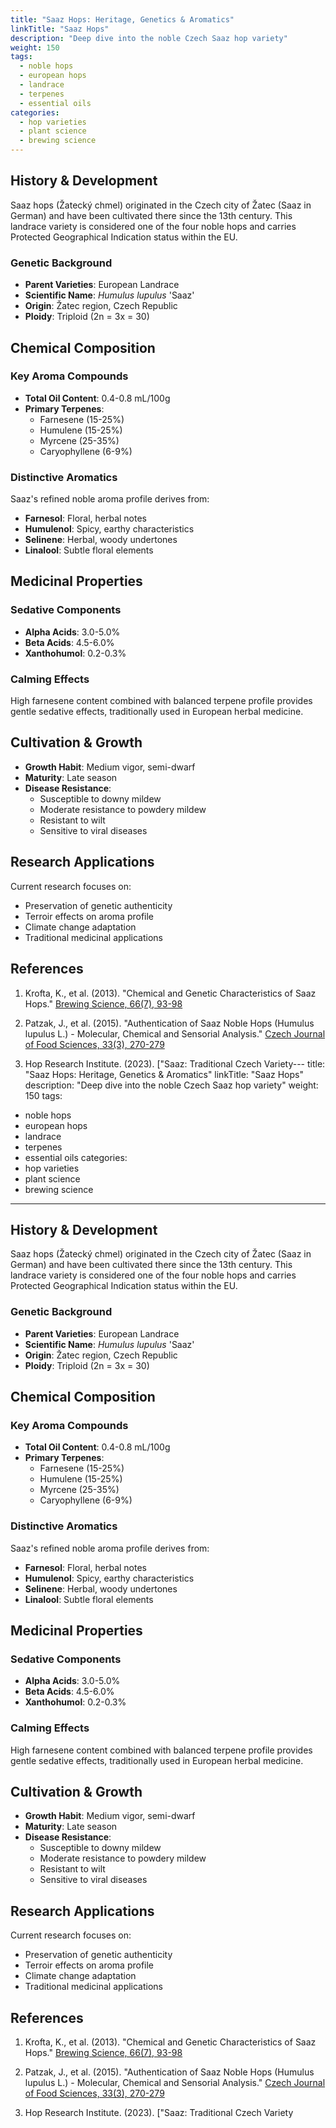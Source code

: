 ```yaml
---
title: "Saaz Hops: Heritage, Genetics & Aromatics"
linkTitle: "Saaz Hops"
description: "Deep dive into the noble Czech Saaz hop variety"
weight: 150
tags: 
  - noble hops
  - european hops
  - landrace
  - terpenes
  - essential oils
categories:
  - hop varieties
  - plant science
  - brewing science
---
```


## History & Development

Saaz hops (Žatecký chmel) originated in the Czech city of Žatec (Saaz in German) and have been cultivated there since the 13th century. This landrace variety is considered one of the four noble hops and carries Protected Geographical Indication status within the EU.

### Genetic Background
- **Parent Varieties**: European Landrace
- **Scientific Name**: _Humulus lupulus_ 'Saaz'
- **Origin**: Žatec region, Czech Republic
- **Ploidy**: Triploid (2n = 3x = 30)

## Chemical Composition

### Key Aroma Compounds
- **Total Oil Content**: 0.4-0.8 mL/100g
- **Primary Terpenes**:
  - Farnesene (15-25%)
  - Humulene (15-25%)
  - Myrcene (25-35%)
  - Caryophyllene (6-9%)

### Distinctive Aromatics
Saaz's refined noble aroma profile derives from:
- **Farnesol**: Floral, herbal notes
- **Humulenol**: Spicy, earthy characteristics
- **Selinene**: Herbal, woody undertones
- **Linalool**: Subtle floral elements

## Medicinal Properties

### Sedative Components
- **Alpha Acids**: 3.0-5.0%
- **Beta Acids**: 4.5-6.0%
- **Xanthohumol**: 0.2-0.3%

### Calming Effects
High farnesene content combined with balanced terpene profile provides gentle sedative effects, traditionally used in European herbal medicine.

## Cultivation & Growth

- **Growth Habit**: Medium vigor, semi-dwarf
- **Maturity**: Late season
- **Disease Resistance**:
  - Susceptible to downy mildew
  - Moderate resistance to powdery mildew
  - Resistant to wilt
  - Sensitive to viral diseases

## Research Applications

Current research focuses on:
- Preservation of genetic authenticity
- Terroir effects on aroma profile
- Climate change adaptation
- Traditional medicinal applications

## References

1. Krofta, K., et al. (2013). "Chemical and Genetic Characteristics of Saaz Hops." [Brewing Science, 66(7), 93-98](https://doi.org/10.23763/BrSc13-09krofta)

2. Patzak, J., et al. (2015). "Authentication of Saaz Noble Hops (Humulus lupulus L.) - Molecular, Chemical and Sensorial Analysis." [Czech Journal of Food Sciences, 33(3), 270-279](https://doi.org/10.17221/370/2014-CJFS)

3. Hop Research Institute. (2023). ["Saaz: Traditional Czech Variety---
title: "Saaz Hops: Heritage, Genetics & Aromatics"
linkTitle: "Saaz Hops"
description: "Deep dive into the noble Czech Saaz hop variety"
weight: 150
tags: 
  - noble hops
  - european hops
  - landrace
  - terpenes
  - essential oils
categories:
  - hop varieties
  - plant science
  - brewing science
---

## History & Development

Saaz hops (Žatecký chmel) originated in the Czech city of Žatec (Saaz in German) and have been cultivated there since the 13th century. This landrace variety is considered one of the four noble hops and carries Protected Geographical Indication status within the EU.

### Genetic Background
- **Parent Varieties**: European Landrace
- **Scientific Name**: _Humulus lupulus_ 'Saaz'
- **Origin**: Žatec region, Czech Republic
- **Ploidy**: Triploid (2n = 3x = 30)

## Chemical Composition

### Key Aroma Compounds
- **Total Oil Content**: 0.4-0.8 mL/100g
- **Primary Terpenes**:
  - Farnesene (15-25%)
  - Humulene (15-25%)
  - Myrcene (25-35%)
  - Caryophyllene (6-9%)

### Distinctive Aromatics
Saaz's refined noble aroma profile derives from:
- **Farnesol**: Floral, herbal notes
- **Humulenol**: Spicy, earthy characteristics
- **Selinene**: Herbal, woody undertones
- **Linalool**: Subtle floral elements

## Medicinal Properties

### Sedative Components
- **Alpha Acids**: 3.0-5.0%
- **Beta Acids**: 4.5-6.0%
- **Xanthohumol**: 0.2-0.3%

### Calming Effects
High farnesene content combined with balanced terpene profile provides gentle sedative effects, traditionally used in European herbal medicine.

## Cultivation & Growth

- **Growth Habit**: Medium vigor, semi-dwarf
- **Maturity**: Late season
- **Disease Resistance**:
  - Susceptible to downy mildew
  - Moderate resistance to powdery mildew
  - Resistant to wilt
  - Sensitive to viral diseases

## Research Applications

Current research focuses on:
- Preservation of genetic authenticity
- Terroir effects on aroma profile
- Climate change adaptation
- Traditional medicinal applications

## References

1. Krofta, K., et al. (2013). "Chemical and Genetic Characteristics of Saaz Hops." [Brewing Science, 66(7), 93-98](https://doi.org/10.23763/BrSc13-09krofta)

2. Patzak, J., et al. (2015). "Authentication of Saaz Noble Hops (Humulus lupulus L.) - Molecular, Chemical and Sensorial Analysis." [Czech Journal of Food Sciences, 33(3), 270-279](https://doi.org/10.17221/370/2014-CJFS)

3. Hop Research Institute. (2023). ["Saaz: Traditional Czech Variety